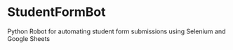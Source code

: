 # StudentFormBot
Python Robot for automating student form submissions using Selenium and Google Sheets
